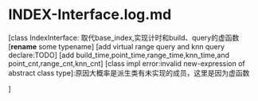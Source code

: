 # INDEX-Interface.log.md
[class IndexInterface:
    取代base_index,实现计时和build、query的虚函数
    [**rename** some typename]
    [add virtual range query and knn query declare:TODO]
    [add build_time,point_time,range_time,knn_time,and point_cnt,range_cnt,knn_cnt]
    [class impl error:invalid new-expression of abstract class type]:原因大概率是派生类有未实现的成员，这里是因为虚函数

]